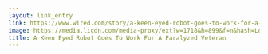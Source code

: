 ```yaml
---
layout: link_entry
link: https://www.wired.com/story/a-keen-eyed-robot-goes-to-work-for-a-paralyzed-veteran/
image: https://media.licdn.com/media-proxy/ext?w=1718&h=899&f=n&hash=LoA9IW4fACjyb6jqdCEkrmoSrJE%3D&ora=1%2CaFBCTXdkRmpGL2lvQUFBPQ%2CxAVta5g-0R6nlh8Tw1I26byEqQGz60oIVYrTFm_iRCCj_IPWZXbpf8fbK7CmpFURf3gBxAc2KfCpSTHrE5O8NMq-Pp9u78ise9S1VAgEZggJo0gB5sE8
title: A Keen Eyed Robot Goes To Work For A Paralyzed Veteran
---
```

